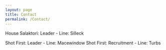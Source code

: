 ```yaml
---
layout: page
title: Contact
permalink: /Contact/
---
```


House Salaktori: Leader - Line: Silleck


Shot First: Leader - Line: Macewindow
Shot First: Recruitment - Line: Turbs

